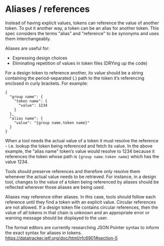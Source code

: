 # Aliases / references

Instead of having explicit values, tokens can reference the value of another token. To put it another way, a token can be an alias for another token. This spec considers the terms "alias" and "reference" to be synonyms and uses them interchangeably.

Aliases are useful for:

- Expressing design choices
- Eliminating repetition of values in token files (DRYing up the code)

For a design token to reference another, its value should be a string containing the period-separated (.) path to the token it’s referencing enclosed in curly brackets. For example:

```
{
  "group name": {
    "token name": {
      "value": 1234
    }
  },
  "alias name": {
    "value": "{group name.token name}"
  }
}
```

When a tool needs the actual value of a token it must resolve the reference - i.e. lookup the token being referenced and fetch its value. In the above example, the "alias name" token’s value would resolve to 1234 because it references the token whose path is `{group name.token name}` which has the value 1234.

Tools should preserve references and therefore only resolve them whenever the actual value needs to be retrieved. For instance, in a design tool, changes to the value of a token being referenced by aliases should be reflected wherever those aliases are being used.

Aliases may reference other aliases. In this case, tools should follow each reference until they find a token with an explicit value. Circular references are not allowed. If a design token file contains circular references, then the value of all tokens in that chain is unknown and an appropriate error or warning message should be displayed to the user.

<p class="ednote" title="JSON Pointer syntax">
  The format editors are currently researching JSON Pointer syntax to inform the exact syntax for aliases in tokens. <a href="https://datatracker.ietf.org/doc/html/rfc6901#section-5">https://datatracker.ietf.org/doc/html/rfc6901#section-5</a>
</p>
